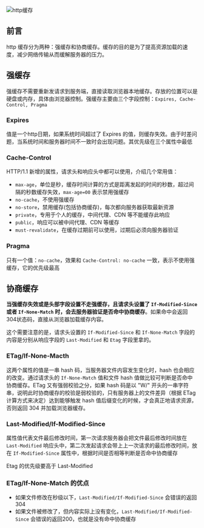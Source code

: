 ![http缓存](F:%5Cdesktop%5CDaily_Notes%5Cpublic%5Chttp%E7%BC%93%E5%AD%98.jpg)

## 前言

http 缓存分为两种：强缓存和协商缓存。缓存的目的是为了提高资源加载的速度，减少网络传输从而缓解服务器的压力。

## 强缓存

强缓存不需要重新发请求到服务端，直接读取浏览器本地缓存。存放的位置可以是硬盘或内存，具体由浏览器控制。强缓存主要由三个字段控制：`Expires, Cache-Control, Pragma`

### Expires

值是一个http日期，如果系统时间超过了 Expires 的值，则缓存失效。由于时差问题，当系统时间和服务器时间不一致时会出现问题。其优先级在三个属性中最低

### Cache-Control

HTTP/1.1 新增的属性，请求头和响应头中都可以使用，介绍几个常用值：

* `max-age`，单位是秒，缓存时间计算的方式是距离发起的时间的秒数，超过间隔的秒数缓存失效，`max-age=00` 表示禁用强缓存
* `no-cache`，不使用强缓存
* `no-store`，禁用缓存(包括协商缓存)，每次都向服务器获取最新资源
* `private`，专用于个人的缓存，中间代理、CDN 等不能缓存此响应
* `public`，响应可以被中间代理、CDN 等缓存
* `must-revalidate`，在缓存过期前可以使用，过期后必须向服务器验证

### Pragma

只有一个值：`no-cache`，效果和 `Cache-Control: no-cache` 一致，表示不使用强缓存，它的优先级最高



## 协商缓存

**当强缓存失效或是头部字段设置不走强缓存，且请求头设置了 `If-Modified-Since` 或者 `If-None-Match` 时，会去服务器验证是否命中协商缓存**。如果命中会返回304状态码，直接从浏览器加载缓存内容。

这个需要注意的是，请求头设置的 `If-Modified-Since` 和 `If-None-Match` 字段的内容是分别从响应字段的 `Last-Modified` 和 `Etag` 字段里拿的。

### ETag/If-None-Macth

这两个属性的值是一串 hash 码，当服务器文件内容发生变化时，hash 也会相应的改变。通过请求头的 `If-None-Match` 值和文件 hash 值做比较可判断是否命中协商缓存。ETag 又有强弱校验之分，如果 hash 码是以 "W/" 开头的一串字符串，说明此时协商缓存的校验是弱校验的，只有服务器上的文件差异（根据 ETag 计算方式来决定）达到能够触发 hash 值后缀变化的时候，才会真正地请求资源，否则返回 304 并加载浏览器缓存。

### Last-Modified/If-Modified-Since

属性值代表文件最后修改时间，第一次请求服务器会把文件最后修改时间放在 `Last-Modified` 响应头中，第二次发起请求会带上上一次请求的最后修改时间，放在 `If-Modified-Since` 属性中，根据时间是否相等判断是否命中协商缓存

Etag 的优先级要高于 Last-Modified

### ETag/If-None-Match 的优点

* 如果文件修改在秒级以下，`Last-Modified/If-Modified-Since` 会错误的返回304
* 如果文件被修改了，但内容实际上没有变化，`Last-Modified/If-Modified-Since` 会错误的返回200，也就是没有命中协商缓存

